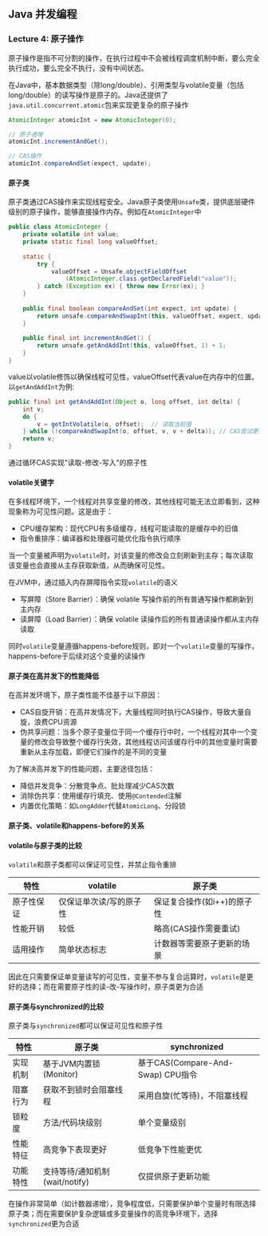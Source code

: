 ## Java 并发编程

### Lecture 4: 原子操作

原子操作是指不可分割的操作，在执行过程中不会被线程调度机制中断，要么完全执行成功，要么完全不执行，没有中间状态。

在Java中，基本数据类型（除long/double）、引用类型与volatile变量（包括long/double）的读写操作是原子的。Java还提供了`java.util.concurrent.atomic`包来实现更复杂的原子操作
```java
AtomicInteger atomicInt = new AtomicInteger(0);

// 原子递增
atomicInt.incrementAndGet(); 

// CAS操作
atomicInt.compareAndSet(expect, update);
```

#### 原子类

原子类通过CAS操作来实现线程安全。Java原子类使用`Unsafe`类，提供底层硬件级别的原子操作，能够直接操作内存。例如在`AtomicInteger`中
```java
public class AtomicInteger {
    private volatile int value;
    private static final long valueOffset;
    
    static {
        try {
            valueOffset = Unsafe.objectFieldOffset
                (AtomicInteger.class.getDeclaredField("value"));
        } catch (Exception ex) { throw new Error(ex); }
    }
    
    public final boolean compareAndSet(int expect, int update) {
        return unsafe.compareAndSwapInt(this, valueOffset, expect, update);
    }
    
    public final int incrementAndGet() {
        return unsafe.getAndAddInt(this, valueOffset, 1) + 1;
    }
}
```
value以volatile修饰以确保线程可见性，valueOffset代表value在内存中的位置。以`getAndAddInt`为例:
```java
public final int getAndAddInt(Object o, long offset, int delta) {
    int v;
    do {
        v = getIntVolatile(o, offset);  // 读取当前值
    } while (!compareAndSwapInt(o, offset, v, v + delta)); // CAS尝试更新
    return v;
}
```
通过循环CAS实现"读取-修改-写入"的原子性

#### volatile关键字

在多线程环境下，一个线程对共享变量的修改，其他线程可能无法立即看到，这种现象称为可见性问题。这是由于：
- CPU缓存架构：现代CPU有多级缓存，线程可能读取的是缓存中的旧值
- 指令重排序：编译器和处理器可能优化指令执行顺序

当一个变量被声明为`volatile`时，对该变量的修改会立刻刷新到主存；每次读取该变量也会直接从主存获取新值，从而确保可见性。

在JVM中，通过插入内存屏障指令实现`volatile`的语义
- 写屏障（Store Barrier）：确保 volatile 写操作前的所有普通写操作都刷新到主内存
- 读屏障（Load Barrier）：确保 volatile 读操作后的所有普通读操作都从主内存读取

同时`volatile`变量遵循happens-before规则，即对一个`volatile`变量的写操作，happens-before于后续对这个变量的读操作

#### 原子类在高并发下的性能降低

在高并发环境下，原子类性能不佳基于以下原因：
- CAS自旋开销：在高并发情况下，大量线程同时执行CAS操作，导致大量自旋，浪费CPU资源
- 伪共享问题：当多个原子变量位于同一个缓存行中时，一个线程对其中一个变量的修改会导致整个缓存行失效，其他线程访问该缓存行中的其他变量时需要重新从主存加载，即便它们操作的是不同的变量

为了解决高并发下的性能问题，主要途径包括：
- 降低并发竞争：分散竞争点、批处理减少CAS次数
- 消除伪共享：使用缓存行填充、使用`@Contended`注解
- 内置优化策略：如`LongAdder`代替`AtomicLong`、分段锁

#### 原子类、volatile和happens-before的关系

#### volatile与原子类的比较

`volatile`和原子类都可以保证可见性，并禁止指令重排

|特性|volatile|原子类|
|---|---|---|
|原子性保证|仅保证单次读/写的原子性|保证复合操作(如i++)的原子性|
|性能开销|较低|略高(CAS操作需要重试)|
|适用操作|简单状态标志|计数器等需要原子更新的场景|

因此在只需要保证单变量读写的可见性，变量不参与复合运算时，`volatile`是更好的选择；而在需要原子性的读-改-写操作时，原子类更为合适

#### 原子类与synchronized的比较

原子类与`synchronized`都可以保证可见性和原子性

|特性|原子类|synchronized|
|---|---|---|
|实现机制|基于JVM内置锁(Monitor)|基于CAS(Compare-And-Swap) CPU指令|
|阻塞行为|获取不到锁时会阻塞线程|采用自旋(忙等待)，不阻塞线程|
|锁粒度|方法/代码块级别|单个变量级别|
|性能特征|高竞争下表现更好|低竞争下性能更优|
|功能特性|支持等待/通知机制(wait/notify)|仅提供原子更新功能|

在操作非常简单（如计数器递增），竞争程度低，只需要保护单个变量时有限选择原子类；而在需要保护复杂逻辑或多变量操作的高竞争环境下，选择`synchronized`更为合适
